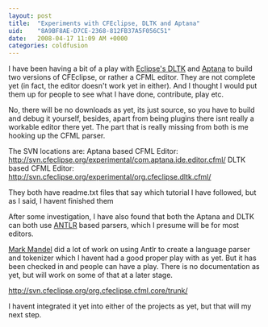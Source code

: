 ```yaml
---
layout: post
title:  "Experiments with CFEclipse, DLTK and Aptana"
uid:	"8A9BF8AE-D7CE-2368-812FB37A5F056C51"
date:   2008-04-17 11:09 AM +0000
categories: coldfusion
---
```

I have been having a bit of a play with <a href="http://www.eclipse.org/dltk/" title="Dynamic Languages Toolkit">Eclipse's DLTK</a> and <a href="http://www.aptana.com/" title="Aptana">Aptana</a> to build two versions of CFEclipse, or rather a CFML editor. They are not complete yet (in fact, the editor doesn't work yet in either). And I thought I would put them up for people to see what I have done, contribute, play etc.

No, there will be no downloads as yet, its just source, so you have to build and debug it yourself, besides, apart from being plugins there isnt really a workable editor there yet. The part that is really missing from both is me hooking up the CFML parser.

The SVN locations are:
Aptana based CFML Editor: http://svn.cfeclipse.org/experimental/com.aptana.ide.editor.cfml/
DLTK based CFML Editor: http://svn.cfeclipse.org/experimental/org.cfeclipse.dltk.cfml/

They both have readme.txt files that say which tutorial I have followed, but as I said, I havent finished them


After some investigation, I have also found that both the Aptana and DLTK can both use <a href="http://www.antlr.org/" title="ANTLR Parser Generator">ANTLR</a> based parsers, which I presume will be for most editors.

<a href="http://www.compoundtheory.com/" title="Compound Theory">Mark Mandel</a> did a lot of work on using Antlr to create a language parser and tokenizer which I havent had a good proper play with as yet. But it has been checked in and people can have a play. There is no documentation as yet, but will work on some of that at a later stage.

http://svn.cfeclipse.org/org.cfeclipse.cfml.core/trunk/

I havent integrated it yet into either of the projects as yet, but that will my next step.